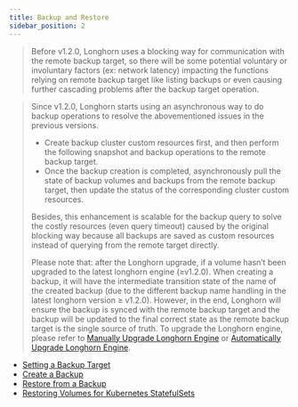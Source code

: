 ```yaml
---
title: Backup and Restore
sidebar_position: 2
---
```


> Before v1.2.0, Longhorn uses a blocking way for communication with the remote backup target, so there will be some potential voluntary or involuntary factors (ex: network latency) impacting the functions relying on remote backup target like listing backups or even causing further cascading problems after the backup target operation.

> Since v1.2.0, Longhorn starts using an asynchronous way to do backup operations to resolve the abovementioned issues in the previous versions.
> - Create backup cluster custom resources first, and then perform the following snapshot and backup operations to the remote backup target.
> - Once the backup creation is completed, asynchronously pull the state of backup volumes and backups from the remote backup target, then update the status of the corresponding cluster custom resources.
>
> Besides, this enhancement is scalable for the backup query to solve the costly resources (even query timeout) caused by the original blocking way because all backups are saved as custom resources instead of querying from the remote target directly.
>
> Please note that: after the Longhorn upgrade, if a volume hasn’t been upgraded to the latest longhorn engine (≥v1.2.0). When creating a backup, it will have the intermediate transition state of the name of the created backup (due to the different backup name handling in the latest longhorn version ≥ v1.2.0). However, in the end, Longhorn will ensure the backup is synced with the remote backup target and the backup will be updated to the final correct state as the remote backup target is the single source of truth. To upgrade the Longhorn engine, please refer to [Manually Upgrade Longhorn Engine](../../deploy/upgrade/upgrade-engine) or [Automatically Upgrade Longhorn Engine](../../deploy/upgrade/auto-upgrade-engine).

- [Setting a Backup Target](./set-backup-target)
- [Create a Backup](./create-a-backup)
- [Restore from a Backup](./restore-from-a-backup)
- [Restoring Volumes for Kubernetes StatefulSets](./restore-statefulset)
